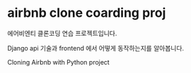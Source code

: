 # airbnb clone coarding proj

에어비엔티 클론코딩 연습 프로젝트입니다.

Django api 기술과 frontend 에서 어떻게 동작하는지를 알아봅니다.



Cloning Airbnb with Python project